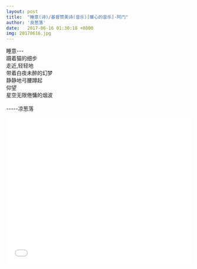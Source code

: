 ```yaml
---
layout: post
title:  "睡意(诗)/基督赞美诗(音乐)[暖心的音乐]-阿门"
author: '良葱落'
date:   2017-06-16 01:30:18 +0800
img: 20170616.jpg
---
```

睡意---<br>
蹑着猫的细步<br>
走近,轻轻地<br/>
带着白夜未醉的幻梦<br>
静静地弓腰蹲起<br>
仰望<br>
星空无限倦慵的烟波<br>
<br>
-----凉葱落


<iframe frameborder="0" src="//music.163.com/outchain/player?type=1&id=1591066&auto=1&height=430" style="width:100%; min-height:400px;"></iframe>


